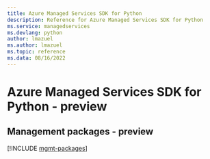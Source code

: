 ```yaml
---
title: Azure Managed Services SDK for Python
description: Reference for Azure Managed Services SDK for Python
ms.service: managedservices
ms.devlang: python
author: lmazuel
ms.author: lmazuel
ms.topic: reference
ms.data: 08/16/2022
---
```

# Azure Managed Services SDK for Python - preview

## Management packages - preview
[!INCLUDE [mgmt-packages](managed-services-mgmt-index.md)]
